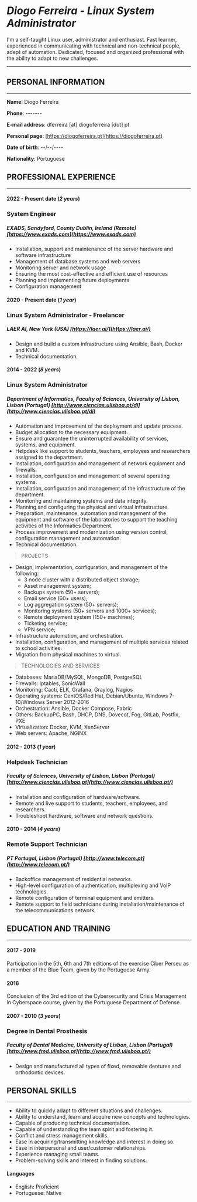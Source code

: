 # _Diogo Ferreira - Linux System Administrator_

I'm a self-taught Linux user, administrator and enthusiast. Fast learner, experienced in communicating with technical and non-technical people, adept of automation. Dedicated, focused and organized professional with the ability to adapt to new challenges.

---

## PERSONAL INFORMATION

---

**Name**: Diogo Ferreira

**Phone**: -------

**E-mail address**: dferreira [at] diogoferreira [dot] pt

**Personal page**: [https://diogoferreira.pt](https://diogoferreira.pt)

**Date of birth**: --/--/----

**Nationality**: Portuguese

## PROFESSIONAL EXPERIENCE

---

#### 2022 - Present date (_2 years_)

### **System Engineer**

##### EXADS, Sandyford, County Dublin, Ireland (Remote) [https://www.exads.com](https://www.exads.com)

- Installation, support and maintenance of the server hardware and software infrastructure
- Management of database systems and web servers
- Monitoring server and network usage
- Ensuring the most cost-effective and efficient use of resources
- Planning and implementing future deployments
- Configuration management

#### 2020 - Present date (_1 year_)

### **Linux System Administrator - Freelancer**

##### LAER AI, New York (USA) [https://laer.ai/](https://laer.ai/)

- Design and build a custom infrastructure using Ansible, Bash, Docker and KVM.
- Technical documentation.

#### 2014 - 2022 (_8 years_)

### **Linux System Administrator**

##### Department of Informatics, Faculty of Sciences, University of Lisbon, Lisbon (Portugal) [http://www.ciencias.ulisboa.pt/di](http://www.ciencias.ulisboa.pt/di)

- Automation and improvement of the deployment and update process.
- Budget allocation to the necessary equipment.
- Ensure and guarantee the uninterrupted availability of services, systems, and
equipment.
- Helpdesk like support to students, teachers, employees and researchers assigned to the
department.
- Installation, configuration and management of network equipment and firewalls.
- Installation, configuration and management of several operating systems.
- Installation, configuration and management of the infrastructure of the department.
- Monitoring and maintaining systems and data integrity.
- Planning and configuring the physical and virtual infrastructure.
- Preparation, maintenance, automation and management of the equipment and software of
the laboratories to support the teaching activities of the Informatics Department.
- Process improvement and modernization using version control, configuration management and automation.
- Technical documentation.

> PROJECTS

- Design, implementation, configuration, and management of the following:
   - 3 node cluster with a distributed object storage;
   - Asset management system;
   - Backups system (50+ servers);
   - Email service (60+ users);
   - Log aggregation system (50+ servers);
   - Monitoring systems (50+ servers and 1000+ services);
   - Remote deployment system (150+ machines);
   - Ticketing service;
   - VPN service;
- Infrastructure automation, and orchestration.
- Installation, configuration, and management of multiple services related to school
activities.
- Migration from physical machines to virtual.

> TECHNOLOGIES AND SERVICES

- Databases: MariaDB/MySQL, MongoDB, PostgreSQL
- Firewalls: Iptables, SonicWall
- Monitoring: Cacti, ELK, Grafana, Graylog, Nagios
- Operating systems: CentOS/Red Hat, Debian/Ubuntu, Windows 7-10/Windows Server 2012-2016
- Orchestration: Ansible, Docker Compose, Fabric
- Others: BackupPC, Bash, DHCP, DNS, Dovecot, Fog, GitLab, Postfix, PXE
- Virtualization: Docker, KVM, XenServer
- Web servers: Apache, NGINX

#### 2012 - 2013 (_1 year_)

### **Helpdesk Technician**

##### Faculty of Sciences, University of Lisbon, Lisbon (Portugal) [http://www.ciencias.ulisboa.pt](http://www.ciencias.ulisboa.pt/)

- Installation and configuration of hardware/software.
- Remote and live support to students, teachers, employees, and researchers.
- Troubleshoot hardware, software and network questions.

#### 2010 - 2014 (_4 years_)

### **Remote Support Technician**

##### PT Portugal, Lisbon (Portugal) [http://www.telecom.pt](http://www.telecom.pt/)

- Backoffice management of residential networks.
- High-level configuration of authentication, multiplexing and VoIP technologies.
- Remote configuration of terminal equipment and emitters.
- Remote support to field technicians during installation/maintenance of the telecommunications network.

## EDUCATION AND TRAINING

---

#### 2017 - 2019

Participation in the 5th, 6th and 7th editions of the exercise Ciber Perseu as a member of the Blue Team, given by the Portuguese Army.

#### 2016

Conclusion of the 3rd edition of the Cybersecurity and Crisis Management in Cyberspace course, given by the Portuguese Department of Defense.

#### 2007 - 2010 (_3 years_)

### **Degree in Dental Prosthesis**

##### Faculty of Dental Medicine, University of Lisbon, Lisbon (Portugal) [http://www.fmd.ulisboa.pt](http://www.fmd.ulisboa.pt/)

- Design and manufactured all types of fixed, removable dentures and orthodontic devices.

## PERSONAL SKILLS

---

- Ability to quickly adapt to different situations and challenges.
- Ability to understand, learn and acquire new concepts and technologies.
- Capable of producing technical documentation.
- Capable of understanding the team spirit and fostering it.
- Conflict and stress management skills.
- Ease in acquiring/transmitting knowledge and interest in doing so.
- Ease in interpersonal and user/customer relationships.
- Experience managing small teams.
- Problem-solving skills and interest in finding solutions.

#### Languages

- English: Proficient
- Portuguese: Native
